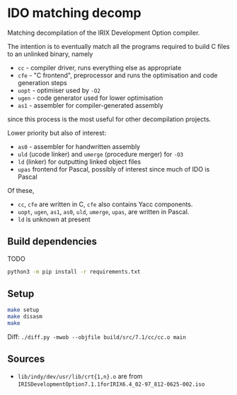 # IDO matching decomp

Matching decompilation of the IRIX Development Option compiler.

The intention is to eventually match all the programs required to build C files to an unlinked binary, namely

- `cc` - compiler driver, runs everything else as appropriate
- `cfe` - "C frontend", preprocessor and runs the optimisation and code generation steps
- `uopt` - optimiser used by `-O2`
- `ugen` - code generator used for lower optimisation
- `as1` - assembler for compiler-generated assembly

since this process is the most useful for other decompilation projects.

Lower priority but also of interest:

- `as0` - assembler for handwritten assembly
- `uld` (ucode linker) and `umerge` (procedure merger) for `-O3`
- `ld` (linker) for outputting linked object files
- `upas` frontend for Pascal, possibly of interest since much of IDO is Pascal

Of these,

- `cc`, `cfe` are written in C, `cfe` also contains Yacc components.
- `uopt`, `ugen`, `as1`, `as0`, `uld`, `umerge`, `upas`, are written in Pascal.
- `ld` is unknown at present

## Build dependencies

TODO

```bash
python3 -m pip install -r requirements.txt
```

## Setup

```bash
make setup
make disasm
make
```

Diff: `./diff.py -mwob --objfile build/src/7.1/cc/cc.o main`

## Sources

- `lib/indy/dev/usr/lib/crt{1,n}.o` are from `IRISDevelopmentOption7.1.1forIRIX6.4_02-97_812-0625-002.iso`
